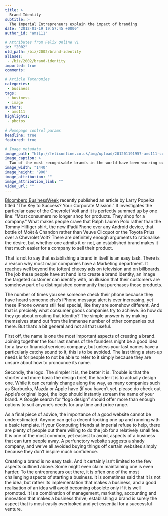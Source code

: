 ```yaml
---
title: >
  Brand Identity
subtitle: >
  The Imperial Entrepreneurs explain the impact of branding
date: "2012-01-19 19:57:45 +0000"
author_id: "ams111"

# Attributes from Felix Online V1
id: "2002"
old_path: /biz/2002/brand-identity
aliases:
 - /biz/2002/brand-identity
imported: true
comments:

# Article Taxonomies
categories:
 - business
tags:
 - business
 - image
authors:
 - ams111
highlights:
 - photos

# Homepage control params
headline: true
featured: true

# Image metadata
image_path: "http://felixonline.co.uk/img/upload/201201191957-ams111-cola.jpg"
image_caption: >
  Two of the most recognisable brands in the world have been warring over the soft drinks market
image_width: "1440"
image_height: "900"
image_attribution: ""
image_attribution_link: ""
video_url: ""
---
```


[Bloomberg BusinessWeek](http://www.businessweek.com/innovation/the-key-to-success-your-corporate-mission-07142011.html) recently published an article by Larry Popelka titled “The Key to Success? Your Corporate Mission.” It investigates the particular case of the Chevrolet Volt and it is perfectly summed up by one line: “Most consumers no longer shop for products. They shop for a company.”
 What makes people crave that Ralph Lauren Polo rather than the Tommy Hilfiger shirt, the new iPad/iPhone over any Android device, that bottle of Moët & Chandon rather than Veuve Clicquot or the Toyota Prius over a Chevrolet Volt? There are definitely enough arguments to rationalise the desire, but whether one admits it or not, an established brand makes it that much easier for a company to sell their product.

That is not to say that establishing a brand in itself is an easy task. There is a reason why most major companies have a Marketing department. It reaches well beyond the (often) cheesy ads on television and on billboards. The job these people have at hand is to create a brand identity, an image the targeted customer can identify with, an illusion that their customers are somehow part of a distinguished community that purchases those products.

The number of times you see someone check their phone because they have heard someone else’s iPhone message alert is ever increasing, yet these iPhone owners still feel special, like they are somehow different. And that is precisely what consumer goods companies try to achieve. So how do they go about creating that identity? The simple answer is by making themselves stand out from the immense number of other companies out there. But that’s a bit general and not all that useful.

First off, the name is one the most important aspects of creating a brand. Joining together the four last names of the founders might be a good idea for a law or financial services company, but unless your last names have a particularly catchy sound to it, this is to be avoided. The last thing a start-up needs is for people to not be able to refer to it simply because they are unsure about how to pronounce its name.

Secondly, the logo. The simpler it is, the better it is. Trouble is that the shorter and more basic the design brief, the harder it is to actually design one. While it can certainly change along the way, as many companies such as Starbucks, Mazda or Apple have (if you haven’t yet, please do check out Apple’s original logo), the logo should instantly scream the name of your brand. A Google search for “logo design” should offer more than enough options to suit anyone’s needs for any time and price range.

As a final piece of advice, the importance of a good website cannot be underestimated. Anyone can get a decent-looking one up and running with a basic template. If your Computing friends at Imperial refuse to help, there are plenty of people out there willing to do the job for a relatively small fee. It is one of the most common, yet easiest to avoid, aspects of a business that can turn people away. A perfunctory website suggests a shady company, and we’ve all avoided buying things off certain websites simply because they don’t inspire much confidence.

Creating a brand is no easy task. And it certainly isn’t limited to the few aspects outlined above. Some might even claim maintaining one is even harder. To the entrepreneurs out there, it is often one of the most challenging aspects of starting a business. It is sometimes said that it is not the idea, but rather its implementation that makes a business, and a good realisation of an idea will avoid becoming obsolete only if it is well promoted. It is a combination of management, marketing, accounting and innovation that makes a business thrive; establishing a brand is surely the aspect that is most easily overlooked and yet essential for a successful venture.

